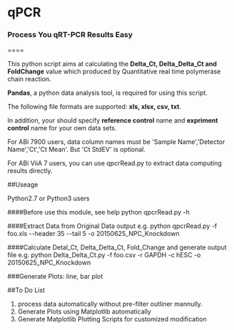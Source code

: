 # qPCR 

### Process You qRT-PCR Results Easy  
====


     
This python script aims at calculating the **Delta_Ct, Delta_Delta_Ct and FoldChange** value which
produced by Quantitative real time polymerase chain reaction.
    
**Pandas**, a python data analysis tool, is required for using this script.
    
The following file formats are supported: **xls, xlsx, csv, txt**. 
    
In addition, your should specify **reference control** name and **expriment control** name for your own data sets.
    
For ABi 7900 users, data column names must be 'Sample Name','Detector Name','Ct','Ct Mean'. But 'Ct StdEV' is optional.

For ABi ViiA 7 users, you can use qpcrRead.py to extract data computing results directly.

##Useage

Python2.7 or Python3 users

####Before use this module, see help
python qpcrRead.py -h 

####Extract Data from Original Data output
e.g. python qpcrRead.py -f foo.xls --header 35 --tail 5  -o 20150625_NPC_Knockdown

####Calculate Detal_Ct, Delta_Delta_Ct, Fold_Change and generate output file
e.g. python Delta_Delta_Ct.py -f foo.csv -r GAPDH -c hESC -o 20150625_NPC_Knockdown

###Generate Plots: line, bar plot

##To Do List

1. process data automatically without pre-filter outliner mannully.
2. Generate Plots using Matplotlib automatically 
3. Generate Matplotlib Plotting Scripts for customized modification

